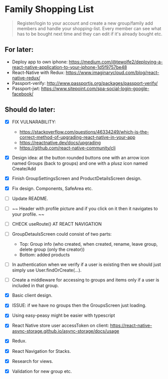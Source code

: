 # Family Shopping List

> Register/login to your account and create a new group/family add members and handle your shopping-list. Every member can see what has to be bought next time and they can edit if it's already bought etc.

## For later:

-   Deploy app to own iphone: https://medium.com/@tewolfe2/deploying-a-react-native-application-to-your-iphone-1d5f9757be48
-   React-Native with Redux: https://www.imaginarycloud.com/blog/react-native-redux/
-   Passport-verify: http://www.passportjs.org/packages/passport-verify/
-   Passport-jwt: https://www.sitepoint.com/spa-social-login-google-facebook/

## Should do later:

-   [x] FIX VULNARABILITY:

    -   https://stackoverflow.com/questions/46334249/which-is-the-correct-method-of-upgrading-react-native-in-your-app
    -   https://reactnative.dev/docs/upgrading
    -   https://github.com/react-native-community/cli

-   [x] Design idea: at the button rounded buttons one with an arrow icon named Groups (back to groups) and one with a plusz icon named Create/Add
-   [x] Finish GroupSettingsScreen and ProductDetailsScreen design.
-   [x] Fix design. Components, SafeArea etc.
-   [ ] Update README.
-   [ ] ~~ Header with profile picture and if you click on it then it navigates to your profile. ~~
-   [ ] CHECK useRoute() AT REACT NAVIGATION
-   [ ] GroupDetaulsScreen could consist of two parts:
    -   Top: Group info (who created, when created, rename, leave group, delete group (only the creator))
    -   Bottom: added products
-   [ ] In authentication when we verify if a user is existing then we should just simply use User.findOrCreate(...).
-   [ ] Create a middleware for accessing to groups and items only if a user is included in that group.
-   [x] Basic client design.
-   [x] ISSUE: if we have no groups then the GroupsScreen just loading.
-   [x] Using easy-peasy might be easier with typescript
-   [x] React Native store user accessToken on client: https://react-native-async-storage.github.io/async-storage/docs/usage
-   [x] Redux.
-   [x] React Navigation for Stacks.
-   [x] Research for views.
-   [x] Validation for new group etc.
